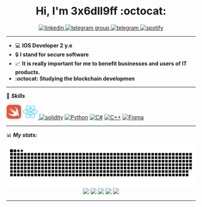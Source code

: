 <h1 align="center">Hi, I'm 3x6dll9ff  :octocat:   </h1>
<div id="socials" align="center">

<a href="https://www.linkedin.com/in/patcheddev/">
 <img src="https://cdn-icons-png.flaticon.com/512/2504/2504799.png" width="40" height="40" alt="linkedin" />
</a>
<a href="https://t.me/patcheddev">
 <img src="https://cdn-icons-png.flaticon.com/512/2111/2111646.png" width="40" height="40" alt="telegram group" />
</a>
<a href="https://discord.com/users/429231370120855552">
 <img src="https://github-production-user-asset-6210df.s3.amazonaws.com/103842703/256980003-a4507174-2933-40d5-922c-76e566e6425f.png" width="40" height="40" alt="telegram" />
</a>
<a href="https://open.spotify.com/user/eaae6oi07uqfmuw5x689hjxzf?si=db6a8eec01734b18">
 <img src="https://github.com/PatchedDeveloper/PatchedDeveloper/blob/main/ico/spotify.png" width="40" height="40" alt="spotify" />
</a>

</div>

___

- 💻 **IOS Developer 2 y.e**
- 🔒 **I stand for secure software**
- 📈 **It is really important for me to benefit businesses and users of IT products.**
- **:octocat: Studying the blockchain developmen**
___

:briefcase: ***Skills***

<p align="left"> 
<a href="https://developer.apple.com/swift/" target="_blank" rel="noreferrer"><img src="https://github.com/devicons/devicon/blob/master/icons/swift/swift-original.svg" width="40" height="40" alt="Swift" /></a> 
<a href="https://reactnative.dev/" target="_blank" rel="noreferrer"> <img src="https://github.com/devicons/devicon/blob/master/icons/react/react-original.svg" alt="react" width="40" height="40"/> </a> 
<a href="https://soliditylang.org/" target="_blank" rel="noreferrer"><img src="https://github.com/PatchedDeveloper/PatchedDeveloper/blob/main/ico/image%2014.png" width="40" height="40" alt="solidity" /></a> 
 <a href="https://www.python.org/" target="_blank" rel="noreferrer"><img src="https://raw.githubusercontent.com/danielcranney/readme-generator/main/public/icons/skills/python-colored.svg" width="40" height="40" alt="Python" /></a>
<a href="https://docs.microsoft.com/en-us/dotnet/csharp/" target="_blank" rel="noreferrer"><img src="https://raw.githubusercontent.com/danielcranney/readme-generator/main/public/icons/skills/csharp-colored.svg" width="40" height="40" alt="C#" /></a> 
<a href="https://docs.microsoft.com/en-us/cpp/?view=msvc-170" target="_blank" rel="noreferrer"><img src="https://raw.githubusercontent.com/danielcranney/readme-generator/main/public/icons/skills/cplusplus-colored.svg" width="40" height="40" alt="C++" /></a> 
<a href="https://www.figma.com/" target="_blank" rel="noreferrer"><img src="https://raw.githubusercontent.com/danielcranney/readme-generator/main/public/icons/skills/figma-colored.svg" width="40" height="40" alt="Figma" /></a> </p>

---

📊 ***My stats:***

<div id="stat" align="center">
 
![snake gif](https://github.com/PatchedDeveloper/PatchedDeveloper/blob/output/github-contribution-grid-snake-dark.svg)
<img src="https://github-profile-summary-cards.vercel.app/api/cards/profile-details?username=3x6dll9ff&theme=github_dark"/>
<img src="https://github-profile-summary-cards.vercel.app/api/cards/most-commit-language?username=3x6dll9ff&theme=github_dark"/>
<img src="https://github-profile-summary-cards.vercel.app/api/cards/stats?username=3x6dll9ff&theme=github_dark"/>
<img src="https://github-profile-summary-cards.vercel.app/api/cards/repos-per-language?username=3x6dll9ff&theme=github_dark"/>
<img src="http://github-profile-summary-cards.vercel.app/api/cards/productive-time?username=3x6dll9ff&theme=github_dark&utcOffset=8"/>

</div>

___
